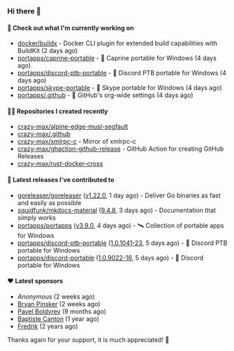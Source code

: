 ### Hi there 👋

#### 👷 Check out what I'm currently working on

- [docker/buildx](https://github.com/docker/buildx) - Docker CLI plugin for extended build capabilities with BuildKit (2 days ago)
- [portapps/caprine-portable](https://github.com/portapps/caprine-portable) - 🚀 Caprine portable for Windows (4 days ago)
- [portapps/discord-ptb-portable](https://github.com/portapps/discord-ptb-portable) - 🚀 Discord PTB portable for Windows (4 days ago)
- [portapps/skype-portable](https://github.com/portapps/skype-portable) - 🚀 Skype portable for Windows  (4 days ago)
- [portapps/.github](https://github.com/portapps/.github) - 🐙 GitHub&#39;s org-wide settings (4 days ago)

#### 👨‍💻 Repositories I created recently

- [crazy-max/alpine-edge-musl-segfault](https://github.com/crazy-max/alpine-edge-musl-segfault)
- [crazy-max/.github](https://github.com/crazy-max/.github)
- [crazy-max/xmlrpc-c](https://github.com/crazy-max/xmlrpc-c) - Mirror of xmlrpc-c
- [crazy-max/ghaction-github-release](https://github.com/crazy-max/ghaction-github-release) - GitHub Action for creating GitHub Releases
- [crazy-max/rust-docker-cross](https://github.com/crazy-max/rust-docker-cross)

#### 🚀 Latest releases I've contributed to

- [goreleaser/goreleaser](https://github.com/goreleaser/goreleaser) ([v1.22.0](https://github.com/goreleaser/goreleaser/releases/tag/v1.22.0), 1 day ago) - Deliver Go binaries as fast and easily as possible
- [squidfunk/mkdocs-material](https://github.com/squidfunk/mkdocs-material) ([9.4.8](https://github.com/squidfunk/mkdocs-material/releases/tag/9.4.8), 3 days ago) - Documentation that simply works
- [portapps/portapps](https://github.com/portapps/portapps) ([v3.9.0](https://github.com/portapps/portapps/releases/tag/v3.9.0), 4 days ago) - 🛰 Collection of portable apps for Windows
- [portapps/discord-ptb-portable](https://github.com/portapps/discord-ptb-portable) ([1.0.1041-23](https://github.com/portapps/discord-ptb-portable/releases/tag/1.0.1041-23), 5 days ago) - 🚀 Discord PTB portable for Windows
- [portapps/discord-portable](https://github.com/portapps/discord-portable) ([1.0.9022-16](https://github.com/portapps/discord-portable/releases/tag/1.0.9022-16), 5 days ago) - 🚀 Discord portable for Windows

#### ❤️ Latest sponsors
- _Anonymous_ (2 weeks ago)
- [Bryan Pinsker](https://github.com/BryanPinsker) (2 weeks ago)
- [Pavel Boldyrev](https://github.com/bpg) (9 months ago)
- [Baptiste Canton](https://github.com/batmac) (1 year ago)
- [Fredrik](https://github.com/fredrikscode) (2 years ago)

Thanks again for your support, it is much appreciated! 🙏
